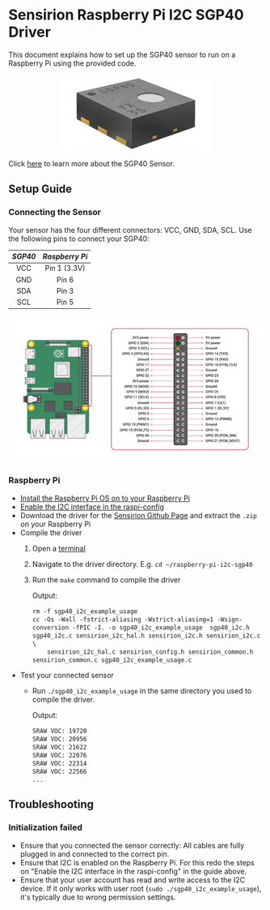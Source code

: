 # Sensirion Raspberry Pi I2C SGP40 Driver

This document explains how to set up the SGP40 sensor to run on a Raspberry Pi
using the provided code.

[<center><img src="images/SGP40.png" width="300px"></center>](https://www.sensirion.com/en/environmental-sensors/gas-sensors/sgp40)

Click [here](https://www.sensirion.com/en/environmental-sensors/gas-sensors/sgp40) to learn more about the SGP40 Sensor.


## Setup Guide

### Connecting the Sensor

Your sensor has the four different connectors: VCC, GND, SDA, SCL. Use
the following pins to connect your SGP40:

 *SGP40*  |    *Raspberry Pi*
 :------: | :------------------:
   VCC    |        Pin 1 (3.3V)
   GND    |        Pin 6
   SDA    |        Pin 3
   SCL    |        Pin 5


<center><img src="images/GPIO-Pinout-Diagram.png" width="900px"></center>

### Raspberry Pi

- [Install the Raspberry Pi OS on to your Raspberry Pi](https://projects.raspberrypi.org/en/projects/raspberry-pi-setting-up)
- [Enable the I2C interface in the raspi-config](https://www.raspberrypi.org/documentation/configuration/raspi-config.md)
- Download the driver for the [Sensirion Github Page](https://github.com/Sensirion/raspberry-pi-i2c-sgp40) and extract the `.zip` on your Raspberry Pi
- Compile the driver
    1. Open a [terminal](https://www.raspberrypi.org/documentation/usage/terminal/?)
    2. Navigate to the driver directory. E.g. `cd ~/raspberry-pi-i2c-sgp40`
    3. Run the `make` command to compile the driver

       Output:
       ```
       rm -f sgp40_i2c_example_usage
       cc -Os -Wall -fstrict-aliasing -Wstrict-aliasing=1 -Wsign-conversion -fPIC -I. -o sgp40_i2c_example_usage  sgp40_i2c.h sgp40_i2c.c sensirion_i2c_hal.h sensirion_i2c.h sensirion_i2c.c \
           sensirion_i2c_hal.c sensirion_config.h sensirion_common.h sensirion_common.c sgp40_i2c_example_usage.c
       ```
- Test your connected sensor
    - Run `./sgp40_i2c_example_usage` in the same directory you used to
      compile the driver.

      Output:
      ```
      SRAW VOC: 19720
      SRAW VOC: 20956
      SRAW VOC: 21622
      SRAW VOC: 22076
      SRAW VOC: 22314
      SRAW VOC: 22566
      ...
      ```

## Troubleshooting

### Initialization failed

-   Ensure that you connected the sensor correctly: All cables are fully
    plugged in and connected to the correct pin.
-   Ensure that I2C is enabled on the Raspberry Pi. For this redo the steps on
    "Enable the I2C interface in the raspi-config" in the guide above.
-   Ensure that your user account has read and write access to the I2C device.
    If it only works with user root (`sudo ./sgp40_i2c_example_usage`), it's
    typically due to wrong permission settings.
